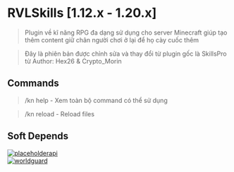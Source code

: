 # RVLSkills [1.12.x - 1.20.x]

> Plugin về kĩ năng RPG đa dạng sử dụng cho server Minecraft giúp tạo thêm content
> giữ chân người chơi ở lại để họ cày cuốc thêm <br>

> Đây là phiên bản được chỉnh sửa và thay đổi từ plugin gốc là SkillsPro từ Author: Hex26 & Crypto_Morin <br>

## Commands

> /kn help - Xem toàn bộ command có thể sử dụng <br>

> /kn reload - Reload files <br>

## Soft Depends

[![placeholderapi](https://img.shields.io/badge/PlaceholderAPI-2.11.3-blue?style=badge)](https://www.spigotmc.org/resources/6245/) <br>
[![worldguard](https://img.shields.io/badge/WorldGuard-v6/v7-blue?style=badge)](https://dev.bukkit.org/projects/worldguard) <br>
